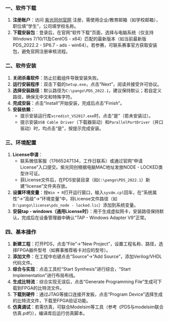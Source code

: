 ### 一、软件下载
1. **注册账户**：访问 [紫光同创官网](https://www.pangomicro.com/index.html) 注册，需使用企业/教育邮箱（如学校邮箱），职位填“学生”，公司填学校名称。
2. **下载安装包**：登录后，在官网“软件下载”页面，选择与电脑系统（仅支持Windows 7/10/11及CentOS - x64）匹配的最新版本（如当前最新版PDS_2022.2 - SP6.7 - ads - win64）。若参赛，可联系赛事官方获取安装包，避免官网注册审核流程。

### 二、软件安装
1. **关闭杀毒软件**：防止拦截组件导致安装失败。
2. **运行安装程序**：双击下载的`Setup.exe`，点击“Next”，阅读并接受许可协议。
3. **选择安装路径**：默认路径为`C:\pango\PDS_2022.1`，建议保持默认；若自定义路径，确保无中文和特殊字符。
4. **完成安装**：点击“Install”开始安装，完成后点击“Finish”。
5. **安装依赖**：
    - 提示安装运行库`vcredist_VS2017.exe`时，点击“是”（若未安装过）。
    - 提示安装`USB Cable Driver`（下载器驱动）和`ParallelPortDriver`（并口驱动）时，均点击“是”，按提示完成安装。

### 三、环境配置
1. **License申请**：
    - 联系微信客服（17665247134，工作日联系）或通过官网“申请License”入口提交。紫光同创根据电脑MAC地址发放NODE - LOCKED类型许可证。
    - 获License文件后，在PDS安装目录（如`C:\pango\PDS_2022.1`）新建“license”文件夹存放。
2. **设置环境变量**：按`Win + R`打开运行窗口，输入`sysdm.cpl`回车，在“系统属性”→“高级”→“环境变量”中，将License文件路径（如`D:\pango\license\pds_node - locked.lic`）添加到系统变量。
3. **安装tap - windows（通用License时）**：用于生成虚拟网卡，安装路径保持默认，完成后在设备管理器中确认“TAP - Windows Adapter V9”正常。

### 四、基本操作
1. **新建工程**：打开PDS，点击“File”→“New Project”，设置工程名称、路径，选择FPGA器件型号（如赛事推荐板卡对应的型号）。
2. **添加文件**：在工程中右键点击“Source”→“Add Source”，添加Verilog/VHDL代码文件。
3. **综合与实现**：点击工具栏“Start Synthesis”进行综合，“Start Implementation”进行布局布线。
4. **生成比特流**：综合实现无误后，点击“Generate Programming File”生成可下载到FPGA的比特流文件。
5. **下载到硬件**：通过JTAG等接口连接开发板，点击“Program Device”选择生成的比特流文件，下载至FPGA验证功能。
6. **仿真调试**：若需仿真，可联合Modelsim等工具（参考《PDS与modelsim联合仿真.pdf》），编译库后运行仿真脚本。
 
